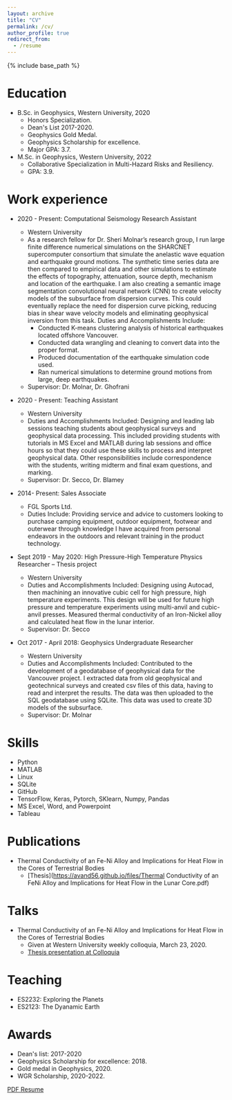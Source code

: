 ```yaml
---
layout: archive
title: "CV"
permalink: /cv/
author_profile: true
redirect_from:
  - /resume
---
```


{% include base_path %}

Education
======
* B.Sc. in Geophysics, Western University, 2020
  * Honors Specialization.
  * Dean's List 2017-2020.
  * Geophysics Gold Medal.
  * Geophysics Scholarship for excellence.
  * Major GPA: 3.7.
* M.Sc. in Geophysics, Western University, 2022 
  * Collaborative Specialization in Multi-Hazard Risks and Resiliency.
  * GPA: 3.9.


Work experience
======
* 2020 - Present: Computational Seismology Research Assistant
  * Western University
  * As a research fellow for Dr. Sheri Molnar’s research group, I run large finite difference numerical simulations on the SHARCNET supercomputer consortium that simulate the anelastic wave equation and earthquake ground motions. The synthetic time series data are then compared to empirical data and other simulations to estimate the effects of topography, attenuation, source depth, mechanism and location of the earthquake.
I am also creating a semantic image segmentation convolutional neural network (CNN) to create velocity models of the subsurface from dispersion curves. This could eventually replace the need for dispersion curve picking, reducing bias in shear wave velocity models and eliminating geophysical inversion from this task.
Duties and Accomplishments Include:
    * Conducted K-means clustering analysis of historical earthquakes located offshore Vancouver.
    * Conducted data wrangling and cleaning to convert data into the proper format.
    * Produced documentation of the earthquake simulation code used.
    * Ran numerical simulations to determine ground motions from large, deep earthquakes.
  * Supervisor: Dr. Molnar, Dr. Ghofrani

* 2020 - Present: Teaching Assistant
  * Western University
  * Duties and Accomplishments Included: Designing and leading lab sessions teaching students about geophysical surveys and geophysical data processing. This included providing students with tutorials in MS Excel and MATLAB during lab sessions and office hours so that they could use these skills to process and interpret geophysical data. Other responsibilities include correspondence with the students, writing midterm and final exam questions, and marking.
  * Supervisor: Dr. Secco, Dr. Blamey
  
* 2014- Present: Sales Associate
  * FGL Sports Ltd.
  * Duties Include: Providing service and advice to customers looking to purchase camping equipment, outdoor equipment, footwear and outerwear through knowledge I have acquired from personal endeavors in the outdoors and relevant training in the product technology. 

* Sept 2019 - May 2020: High Pressure-High Temperature Physics Researcher – Thesis project	
  * Western University
  * Duties and Accomplishments Included: Designing using Autocad, then machining an innovative cubic cell for high pressure, high temperature experiments. This design will be used for future high pressure and temperature experiments using multi-anvil and cubic-anvil presses. Measured thermal conductivity of an Iron-Nickel alloy and calculated heat flow in the lunar interior.
  * Supervisor: Dr. Secco

* Oct 2017 - April 2018: Geophysics Undergraduate Researcher
  * Western University
  * Duties and Accomplishments Included: Contributed to the development of a geodatabase of geophysical data for the Vancouver project. I extracted data from old geophysical and geotechnical surveys and created csv files of this data, having to read and interpret the results. The data was then uploaded to the SQL geodatabase using SQLite. This data was used to create 3D models of the subsurface.
  * Supervisor: Dr. Molnar
  
Skills
======
* Python
* MATLAB
* Linux
* SQLite
* GitHub
* TensorFlow, Keras, Pytorch, SKlearn, Numpy, Pandas
* MS Excel, Word, and Powerpoint
* Tableau

Publications
======
* Thermal Conductivity of an Fe-Ni Alloy and Implications for Heat Flow in the Cores of Terrestrial Bodies
  * [Thesis](https://avand56.github.io/files/Thermal Conductivity of an FeNi Alloy and Implications for Heat Flow in the Lunar Core.pdf)

  
Talks
======
* Thermal Conductivity of an Fe-Ni Alloy and Implications for Heat Flow in the Cores of Terrestrial Bodies
  * Given at Western University weekly colloquia, March 23, 2020.
  * [Thesis presentation at Colloquia](https://github.com/avand56/avand56.github.io/files/6362520/Thesis.presentation.-.Alex.Vanderhoeff.pptx)
  
Teaching
======
* ES2232: Exploring the Planets
* ES2123: The Dyanamic Earth
  
Awards
======
* Dean's list: 2017-2020
* Geophysics Scholarship for excellence: 2018.
* Gold medal in Geophysics, 2020.
* WGR Scholarship, 2020-2022.

[PDF Resume](http://avand56.github.io/files/Vanderhoeff_Resume.pdf)
